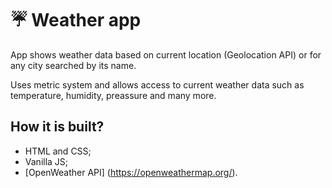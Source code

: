 # ☔️ Weather app

App shows weather data based on current location (Geolocation API) or for any city searched by its name.

Uses metric system and allows access to current weather data such as temperature, humidity, preassure and many more.

## How it is built?

- HTML and CSS;
- Vanilla JS;
- [OpenWeather API] (https://openweathermap.org/).
